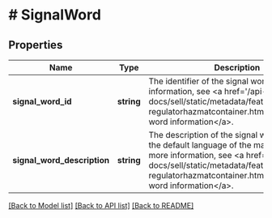 # # SignalWord

## Properties

Name | Type | Description | Notes
------------ | ------------- | ------------- | -------------
**signal_word_id** | **string** | The identifier of the signal word. For more information, see &lt;a href&#x3D;&#39;/api-docs/sell/static/metadata/feature-regulatorhazmatcontainer.html#Signal&#39;&gt;Signal word information&lt;/a&gt;. | [optional]
**signal_word_description** | **string** | The description of the signal word localized to the default language of the marketplace. For more information, see &lt;a href&#x3D;&#39;/api-docs/sell/static/metadata/feature-regulatorhazmatcontainer.html#Signal&#39;&gt;Signal word information&lt;/a&gt;. | [optional]

[[Back to Model list]](../../README.md#models) [[Back to API list]](../../README.md#endpoints) [[Back to README]](../../README.md)
